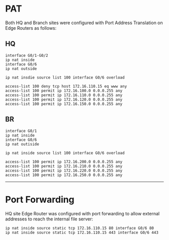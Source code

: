 # PAT

Both HQ and Branch sites were configured with Port Address Translation on Edge Routers as follows:
## HQ
```
interface G0/1-G0/2
ip nat inside
interface G0/6
ip nat outside
```
```
ip nat insdie source list 100 interface G0/6 overload
```
```
access-list 100 deny tcp host 172.16.110.15 eq www any
access-list 100 permit ip 172.16.100.0 0.0.0.255 any
access-list 100 permit ip 172.16.110.0 0.0.0.255 any
access-list 100 permit ip 172.16.120.0 0.0.0.255 any
access-list 100 permit ip 172.16.150.0 0.0.0.255 any
```


## BR
```
interface G0/1
ip nat inside
interface G0/6
ip nat outiside
```
```
ip nat inside source list 100 interface G0/6 overload
```
```
access-list 100 permit ip 172.16.200.0 0.0.0.255 any
access-list 100 permit ip 172.16.210.0 0.0.0.255 any
access-list 100 permit ip 172.16.220.0 0.0.0.255 any
access-list 100 permit ip 172.16.250.0 0.0.0.255 any
```

---

# Port Forwarding

HQ site Edge Router was configured with port forwarding to allow external addresses to reach the internal file server:

```
ip nat inside source static tcp 172.16.110.15 80 interface G0/6 80
ip nat inside source static tcp 172.16.110.15 443 interface G0/6 443
```
```

